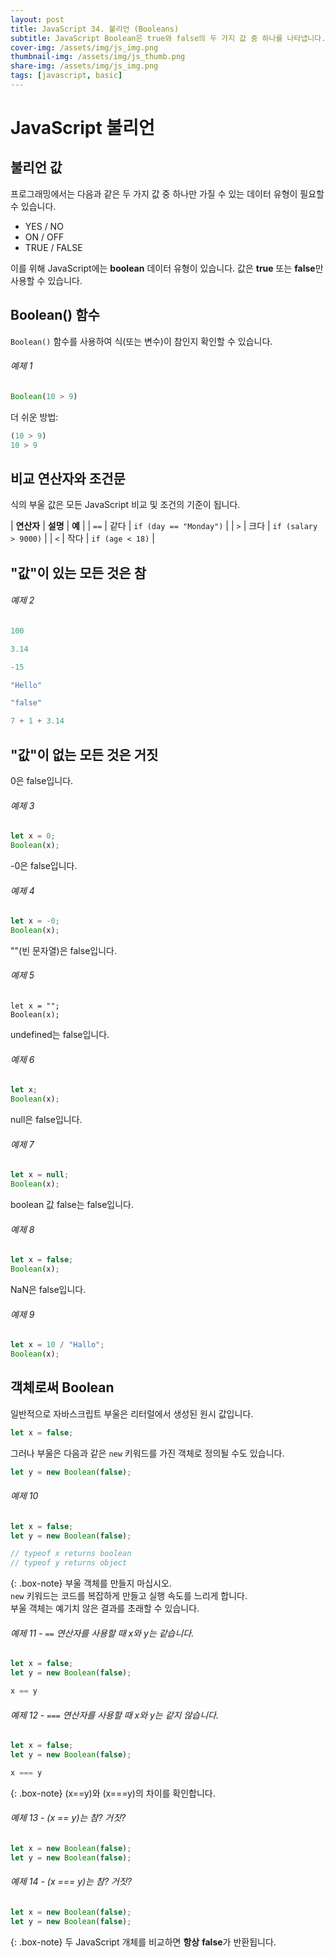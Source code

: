 ```yaml
---
layout: post
title: JavaScript 34. 불리언 (Booleans)
subtitle: JavaScript Boolean은 true와 false의 두 가지 값 중 하나를 나타냅니다.
cover-img: /assets/img/js_img.png
thumbnail-img: /assets/img/js_thumb.png
share-img: /assets/img/js_img.png
tags: [javascript, basic]
---
```


# JavaScript 불리언

## 불리언 값

프로그래밍에서는 다음과 같은 두 가지 값 중 하나만 가질 수 있는 데이터 유형이 필요할 수 있습니다.

+ YES / NO
+ ON / OFF
+ TRUE / FALSE

이를 위해 JavaScript에는 **boolean** 데이터 유형이 있습니다. 값은 **true** 또는 **false**만 사용할 수 있습니다.

## Boolean() 함수

```Boolean()``` 함수를 사용하여 식(또는 변수)이 참인지 확인할 수 있습니다.

###### 예제 1

```javascript
Boolean(10 > 9)
```

더 쉬운 방법:

```javascript
(10 > 9)
10 > 9
```

## 비교 연산자와 조건문

식의 부울 값은 모든 JavaScript 비교 및 조건의 기준이 됩니다.

| **연산자** | **설명** | **예** |
| ```==``` | 같다 | ```if (day == "Monday")``` |
| ```>``` | 크다 | ```if (salary > 9000)``` |
| ```<``` | 작다 | ```if (age < 18)``` |

## "값"이 있는 모든 것은 참

###### 예제 2

```javascript
100

3.14

-15

"Hello"

"false"

7 + 1 + 3.14
```

## "값"이 없는 모든 것은 거짓

0은 false입니다.

###### 예제 3

```javascript
let x = 0;
Boolean(x);
```

-0은 false입니다.

###### 예제 4

```javascript
let x = -0;
Boolean(x);
```

""(빈 문자열)은 false입니다.

###### 예제 5

```javscript
let x = "";
Boolean(x);
```

undefined는 false입니다.

###### 예제 6

```javascript
let x;
Boolean(x);
```

null은 false입니다.

###### 예제 7

```javascript
let x = null;
Boolean(x);
```

boolean 값 false는 false입니다.

###### 예제 8

```javascript
let x = false;
Boolean(x);
```

NaN은 false입니다.

###### 예제 9

```javascript
let x = 10 / "Hallo";
Boolean(x);
```

## 객체로써 Boolean

일반적으로 자바스크립트 부울은 리터럴에서 생성된 원시 값입니다.

```javascript
let x = false;
```

그러나 부울은 다음과 같은 ```new``` 키워드를 가진 객체로 정의될 수도 있습니다.

```javascript
let y = new Boolean(false);
```

###### 예제 10

```javascript
let x = false;
let y = new Boolean(false);

// typeof x returns boolean
// typeof y returns object
```

{: .box-note}
부울 객체를 만들지 마십시오.<br>```new``` 키워드는 코드를 복잡하게 만들고 실행 속도를 느리게 합니다.<br>부울 객체는 예기치 않은 결과를 초래할 수 있습니다.

###### 예제 11 - ```==``` 연산자를 사용할 때 x와 y는 같습니다.

```javascript
let x = false;
let y = new Boolean(false);

x == y
```

###### 예제 12 - ```===``` 연산자를 사용할 때 x와 y는 같지 않습니다.

```javascript
let x = false;
let y = new Boolean(false);

x === y
```

{: .box-note}
(x==y)와 (x===y)의 차이를 확인합니다.

###### 예제 13 - (x == y)는 참? 거짓?

```javascript
let x = new Boolean(false);
let y = new Boolean(false);
```

###### 예제 14 - (x === y)는 참? 거짓?

```javascript
let x = new Boolean(false);
let y = new Boolean(false);
```

{: .box-note}
두 JavaScript 개체를 비교하면 **항상** **false**가 반환됩니다.

